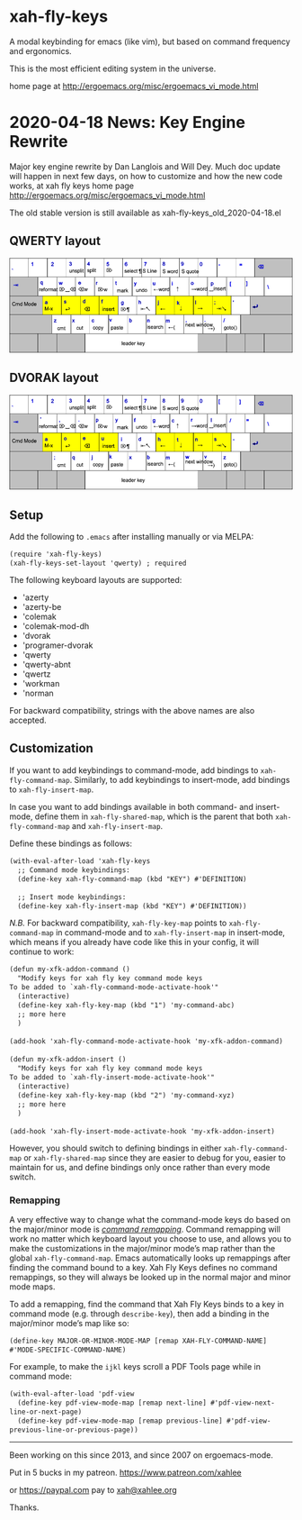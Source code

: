 xah-fly-keys
===================

A modal keybinding for emacs (like vim), but based on command frequency and ergonomics.

This is the most efficient editing system in the universe.

home page at
http://ergoemacs.org/misc/ergoemacs_vi_mode.html

2020-04-18 News: Key Engine Rewrite
===================

Major key engine rewrite by Dan Langlois and Will Dey. Much doc update will happen in next few days, on how to customize and how the new code works, at xah fly keys home page http://ergoemacs.org/misc/ergoemacs_vi_mode.html

The old stable version is still available as xah-fly-keys_old_2020-04-18.el

QWERTY layout
-------------------
![xah-fly-keys qwerty layout](xah_fly_keys_qwerty_layout_2020-04-18_4fgyk.png)

DVORAK layout
-------------------
![xah-fly-keys dvorak layout](xah_fly_keys_dvorak_layout_2020-04-18_3bn3f.png)

Setup
-------------------
Add the following to `.emacs` after installing manually or via MELPA:
```elisp
(require 'xah-fly-keys)
(xah-fly-keys-set-layout 'qwerty) ; required
```

The following keyboard layouts are supported:

* 'azerty
* 'azerty-be
* 'colemak
* 'colemak-mod-dh
* 'dvorak
* 'programer-dvorak
* 'qwerty
* 'qwerty-abnt
* 'qwertz
* 'workman
* 'norman

For backward compatibility, strings with the above names are also accepted.

Customization
-------------------
If you want to add keybindings to command-mode, add bindings to `xah-fly-command-map`.
Similarly, to add keybindings to insert-mode, add bindings to `xah-fly-insert-map`.

In case you want to add bindings available in both command- and insert-mode,
define them in `xah-fly-shared-map`, which is the parent that both `xah-fly-command-map`
and `xah-fly-insert-map`.

Define these bindings as follows:

```elisp
(with-eval-after-load 'xah-fly-keys
  ;; Command mode keybindings:
  (define-key xah-fly-command-map (kbd "KEY") #'DEFINITION)

  ;; Insert mode keybindings:
  (define-key xah-fly-insert-map (kbd "KEY") #'DEFINITION))
```

*N.B.* For backward compatibility, `xah-fly-key-map` points to `xah-fly-command-map`
in command-mode and to `xah-fly-insert-map` in insert-mode, which means
if you already have code like this in your config, it will continue to
work:

```elisp
(defun my-xfk-addon-command ()
  "Modify keys for xah fly key command mode keys
To be added to `xah-fly-command-mode-activate-hook'"
  (interactive)
  (define-key xah-fly-key-map (kbd "1") 'my-command-abc)
  ;; more here
  )

(add-hook 'xah-fly-command-mode-activate-hook 'my-xfk-addon-command)

(defun my-xfk-addon-insert ()
  "Modify keys for xah fly key command mode keys
To be added to `xah-fly-insert-mode-activate-hook'"
  (interactive)
  (define-key xah-fly-key-map (kbd "2") 'my-command-xyz)
  ;; more here
  )

(add-hook 'xah-fly-insert-mode-activate-hook 'my-xfk-addon-insert)
```

However, you should switch to defining bindings in either `xah-fly-command-map`
or `xah-fly-shared-map` since they are easier to debug for you, easier
to maintain for us, and define bindings only once rather than every mode
switch.

### Remapping
A very effective way to change what the command-mode keys do based on the
major/minor mode is [_command remapping_](https://www.gnu.org/software/emacs/manual/html_node/elisp/Remapping-Commands.html).
Command remapping will work no matter which keyboard layout you choose
to use, and allows you to make the customizations in the major/minor mode’s
map rather than the global `xah-fly-command-map`. Emacs automatically looks
up remappings after finding the command bound to a key. Xah Fly Keys defines
no command remappings, so they will always be looked up in the normal major
and minor mode maps.

To add a remapping, find the command that Xah Fly Keys binds to a key in
command mode (e.g. through `describe-key`), then add a binding in the major/minor
mode’s map like so:
```elisp
(define-key MAJOR-OR-MINOR-MODE-MAP [remap XAH-FLY-COMMAND-NAME] #'MODE-SPECIFIC-COMMAND-NAME)
```

For example, to make the `ijkl` keys scroll a PDF Tools page while in command
mode:
```elisp
(with-eval-after-load 'pdf-view
  (define-key pdf-view-mode-map [remap next-line] #'pdf-view-next-line-or-next-page)
  (define-key pdf-view-mode-map [remap previous-line] #'pdf-view-previous-line-or-previous-page))
```

---

Been working on this since 2013, and since 2007 on ergoemacs-mode.

Put in 5 bucks in my patreon.
https://www.patreon.com/xahlee

or https://paypal.com
pay to xah@xahlee.org

Thanks.
